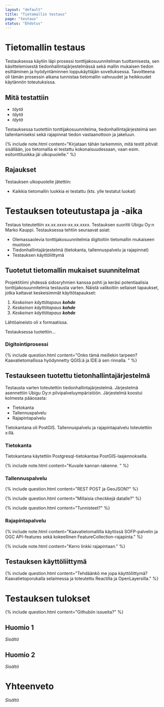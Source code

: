 ```yaml
---
layout: "default"
title: "Tietomallin testaus"
page: "testaus"
status: "Ehdotus"
---
```

# Tietomallin testaus

Testauksessa käytiin läpi prosessi tonttijakosuunnitelman tuottamisesta, sen käsittelemisestä tiedonhallintajärjestelmässä sekä mallin mukaisen tiedon esittäminen ja hyödyntäminnen loppukäyttäjän sovelluksessa. Tavoitteena oli tämän prosessin aikana tunnistaa tietomallin vahvuudet ja heikkoudet käytännön toteutuksissa. 

## Mitä testattiin

* *täytä*
* *täytä*
* *täytä*

Testauksessa tuotettiin tonttijakosuunnitelma, tiedonhallintajärjestelmä sen tallentamiseksi sekä rajapinnat tiedon vastaanottoon ja jakeluun.

{% include note.html content="Kirjataan tähän tarkemmin, mitä testit pitivät sisällään, jos tietomallia ei testattu kokonaisuudessaan, vaan esim. esitonttiluokka jäi ulkopuolelle." %}

## Rajaukset

Testauksen ulkopuolelle jätettiin:
* Kaikkia tietomallin luokkia ei testattu (kts. ylle testatut luokat)

# Testauksen toteutustapa ja -aika

Testaus toteutettiin xx.xx.xxxx-xx.xx.xxxx. Testauksen suoritti Ubigu Oy:n Marko Kauppi. Testauksessa tehtiin seuraavat asiat:

* Olemassaolevia tonttijakosuunnitelmia digitoitiin tietomallin mukaiseen muotoon
* Tiedonhallintajärjestelmä (tietokanta, tallennuspalvelu ja rajapinnat)
* Testauksen käyttöliittymä

## Tuotetut tietomallin mukaiset suunnitelmat

Projektitiimi yhdessä sidosryhmien kanssa pohti ja keräsi potentiaalisia tonttijakosuunnitelmia testausta varten. Näistä valikoitiin sellaiset tapaukset, jotka kattavat keskeisimmät käyttötapaukset: 

1. *Keskeinen käyttötapaus* ***kohde***
2. *Keskeinen käyttötapaus* ***kohde***
3. *Keskeinen käyttötapaus* ***kohde***

Lähtöaineisto oli x formaatissa. 

Testauksessa tuotettiin...

### Digitointiprosessi

{% include question.html content="Onko tämä meillekin tarpeen? Kaavatietomallissa hyödynnetty QGIS:ä ja IDE:ä sen rinnalla. " %}

## Testaukseen tuotettu tietonhallintajärjestelmä

Testausta varten toteutettiin tiedonhallintajärjestelmä. Järjestelmä asennettiin Ubigu Oy:n pilvipalveluympäristöön. Järjestelmä koostui kolmesta pääosasta:

* Tietokanta
* Tallennuspalvelu
* Rajapintapalvelu

Tietokantana oli PostGIS. Tallennuspalvelu ja rajapintapalvelu toteutettiin x:llä.

### Tietokanta

Tietokantana käytettiin Postgresql-tietokantaa PostGIS-laajennoksella. 

{% include note.html content="Kuvaile kannan rakenne. " %}

### Tallennuspalvelu

{% include question.html content="REST POST ja GeoJSON?" %}

{% include question.html content="Millaisia checkkejä datalle?" %}

{% include question.html content="Tunnisteet?" %}

### Rajapintapalvelu

{% include note.html content="Kaavatietomallilla käytössä SOFP-palvelin ja OGC API-features sekä kokeellinen FeatureCollection-rajapinta." %}

{% include note.html content="Kerro linkki rajapintaan." %}

## Testauksen käyttöliittymä

{% include question.html content="Tehdäänkö me jopa käyttöliittymä? Kaavatietoporukalla selaimessa ja toteutettu Reactilla ja OpenLayersilla." %}

# Testauksen tulokset

{% include question.html content="Githubiin issueita?" %}

## Huomio 1

*Sisältö*

## Huomio 2

*Sisältö*

# Yhteenveto

*Sisältö*
